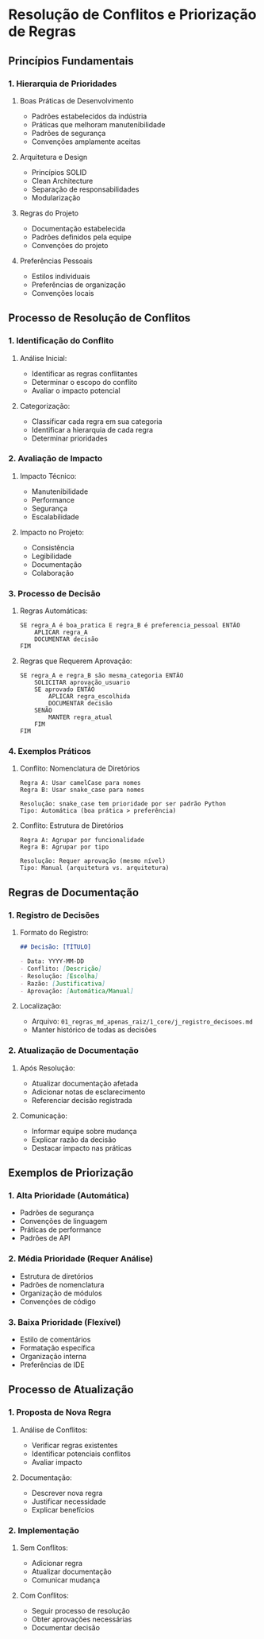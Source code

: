 # Resolução de Conflitos e Priorização de Regras

## Princípios Fundamentais

### 1. Hierarquia de Prioridades

1. Boas Práticas de Desenvolvimento

   - Padrões estabelecidos da indústria
   - Práticas que melhoram manutenibilidade
   - Padrões de segurança
   - Convenções amplamente aceitas

2. Arquitetura e Design

   - Princípios SOLID
   - Clean Architecture
   - Separação de responsabilidades
   - Modularização

3. Regras do Projeto

   - Documentação estabelecida
   - Padrões definidos pela equipe
   - Convenções do projeto

4. Preferências Pessoais
   - Estilos individuais
   - Preferências de organização
   - Convenções locais

## Processo de Resolução de Conflitos

### 1. Identificação do Conflito

1. Análise Inicial:

   - Identificar as regras conflitantes
   - Determinar o escopo do conflito
   - Avaliar o impacto potencial

2. Categorização:
   - Classificar cada regra em sua categoria
   - Identificar a hierarquia de cada regra
   - Determinar prioridades

### 2. Avaliação de Impacto

1. Impacto Técnico:

   - Manutenibilidade
   - Performance
   - Segurança
   - Escalabilidade

2. Impacto no Projeto:
   - Consistência
   - Legibilidade
   - Documentação
   - Colaboração

### 3. Processo de Decisão

1. Regras Automáticas:

   ```
   SE regra_A é boa_pratica E regra_B é preferencia_pessoal ENTÃO
       APLICAR regra_A
       DOCUMENTAR decisão
   FIM
   ```

2. Regras que Requerem Aprovação:
   ```
   SE regra_A e regra_B são mesma_categoria ENTÃO
       SOLICITAR aprovação_usuario
       SE aprovado ENTÃO
           APLICAR regra_escolhida
           DOCUMENTAR decisão
       SENÃO
           MANTER regra_atual
       FIM
   FIM
   ```

### 4. Exemplos Práticos

1. Conflito: Nomenclatura de Diretórios

   ```
   Regra A: Usar camelCase para nomes
   Regra B: Usar snake_case para nomes

   Resolução: snake_case tem prioridade por ser padrão Python
   Tipo: Automática (boa prática > preferência)
   ```

2. Conflito: Estrutura de Diretórios

   ```
   Regra A: Agrupar por funcionalidade
   Regra B: Agrupar por tipo

   Resolução: Requer aprovação (mesmo nível)
   Tipo: Manual (arquitetura vs. arquitetura)
   ```

## Regras de Documentação

### 1. Registro de Decisões

1. Formato do Registro:

   ```markdown
   ## Decisão: [TÍTULO]

   - Data: YYYY-MM-DD
   - Conflito: [Descrição]
   - Resolução: [Escolha]
   - Razão: [Justificativa]
   - Aprovação: [Automática/Manual]
   ```

2. Localização:
   - Arquivo: `01_regras_md_apenas_raiz/1_core/j_registro_decisoes.md`
   - Manter histórico de todas as decisões

### 2. Atualização de Documentação

1. Após Resolução:

   - Atualizar documentação afetada
   - Adicionar notas de esclarecimento
   - Referenciar decisão registrada

2. Comunicação:
   - Informar equipe sobre mudança
   - Explicar razão da decisão
   - Destacar impacto nas práticas

## Exemplos de Priorização

### 1. Alta Prioridade (Automática)

- Padrões de segurança
- Convenções de linguagem
- Práticas de performance
- Padrões de API

### 2. Média Prioridade (Requer Análise)

- Estrutura de diretórios
- Padrões de nomenclatura
- Organização de módulos
- Convenções de código

### 3. Baixa Prioridade (Flexível)

- Estilo de comentários
- Formatação específica
- Organização interna
- Preferências de IDE

## Processo de Atualização

### 1. Proposta de Nova Regra

1. Análise de Conflitos:

   - Verificar regras existentes
   - Identificar potenciais conflitos
   - Avaliar impacto

2. Documentação:
   - Descrever nova regra
   - Justificar necessidade
   - Explicar benefícios

### 2. Implementação

1. Sem Conflitos:

   - Adicionar regra
   - Atualizar documentação
   - Comunicar mudança

2. Com Conflitos:
   - Seguir processo de resolução
   - Obter aprovações necessárias
   - Documentar decisão
